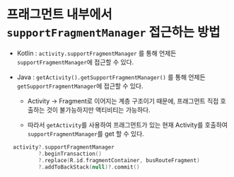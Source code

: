 # 프래그먼트 내부에서 `supportFragmentManager` 접근하는 방법

- Kotlin : `activity.supportFragmentManager` 를 통해 언제든 `supportFragmentManager`에 접근할 수 있다.
- Java : `getActivity().getSupportFragmentManager()` 를 통해 언제든 `getSupportFragmentManager`에 접근할 수 있다.
  
  - Activity -> Fragment로 이어지는 계층 구조이기 때문에, 프래그먼트 직접 호출하는 것이 불가능하지만 액티비티는 가능하다.
  
  - 따라서 `getActivity`를 사용하여 프래그먼트가 있는 현재 Activity를 호출하여 `supportFragmentManager`를 get 할 수 있다.

```kotlin
  activity?.supportFragmentManager
          ?.beginTransaction()
          ?.replace(R.id.fragmentContainer, busRouteFragment)
          ?.addToBackStack(null)?.commit()
```
